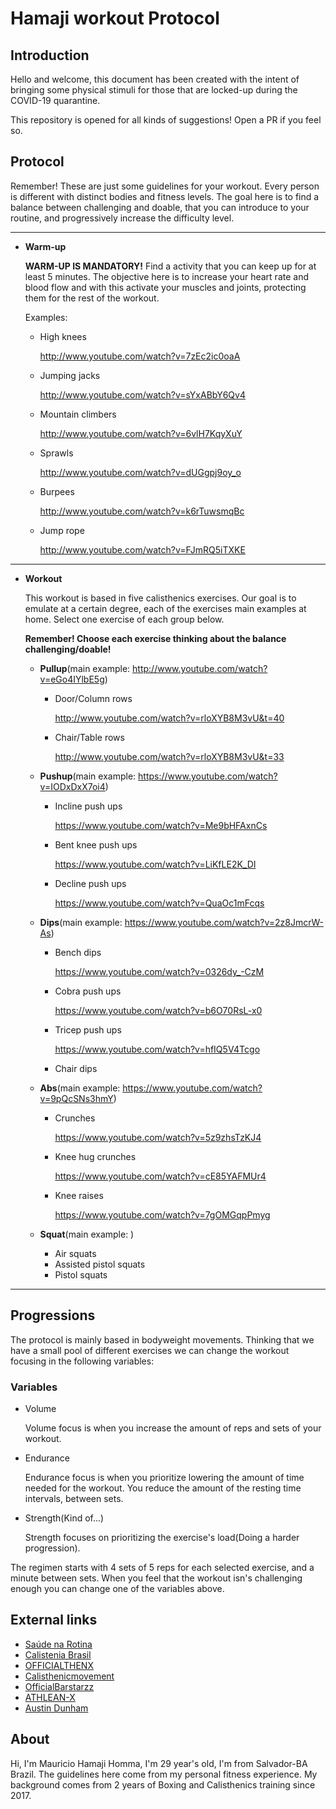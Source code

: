 # Hamaji workout Protocol

## Introduction
Hello and welcome, this  document has been created with the intent of bringing some physical stimuli for those that are locked-up during the COVID-19 quarantine.

This repository is opened for all kinds of suggestions! Open a PR if you feel so. 

## Protocol
Remember! These are just some guidelines for your workout. Every person is different with distinct bodies and fitness levels. The goal here is to find a balance between challenging and doable, that you can introduce to your routine, and progressively increase the difficulty level.

---

* **Warm-up**

  **WARM-UP IS MANDATORY!** Find a activity that you can keep up for at least 5 minutes. The objective here is to increase your heart rate and blood flow and with this activate your muscles and joints, protecting them for the rest of the workout.

  Examples:
  
  * High knees

    http://www.youtube.com/watch?v=7zEc2ic0oaA

  * Jumping jacks
    
    http://www.youtube.com/watch?v=sYxABbY6Qv4

  * Mountain climbers

    http://www.youtube.com/watch?v=6vlH7KqyXuY

  * Sprawls

    http://www.youtube.com/watch?v=dUGgpj9oy_o

  * Burpees

    http://www.youtube.com/watch?v=k6rTuwsmqBc

  * Jump rope

    http://www.youtube.com/watch?v=FJmRQ5iTXKE

---

* **Workout**

  This workout is based in five calisthenics exercises. Our goal is to emulate at a certain degree, each of the exercises main examples at home. Select one exercise of each group below. 
  
  **Remember! Choose each exercise thinking about the balance challenging/doable!**

  * **Pullup**(main example: http://www.youtube.com/watch?v=eGo4IYlbE5g)

    * Door/Column rows

      http://www.youtube.com/watch?v=rloXYB8M3vU&t=40

    * Chair/Table rows

      http://www.youtube.com/watch?v=rloXYB8M3vU&t=33

  * **Pushup**(main example: https://www.youtube.com/watch?v=IODxDxX7oi4)

    * Incline push ups

      https://www.youtube.com/watch?v=Me9bHFAxnCs      

    * Bent knee push ups

      https://www.youtube.com/watch?v=LiKfLE2K_DI

    * Decline push ups

      https://www.youtube.com/watch?v=QuaOc1mFcqs

  * **Dips**(main example: https://www.youtube.com/watch?v=2z8JmcrW-As)

    * Bench dips

      https://www.youtube.com/watch?v=0326dy_-CzM

    * Cobra push ups

      https://www.youtube.com/watch?v=b6O70RsL-x0

    * Tricep push ups

      https://www.youtube.com/watch?v=hfIQ5V4Tcgo

    * Chair dips

  * **Abs**(main example: https://www.youtube.com/watch?v=9pQcSNs3hmY)

    * Crunches

      https://www.youtube.com/watch?v=5z9zhsTzKJ4

    * Knee hug crunches

      https://www.youtube.com/watch?v=cE85YAFMUr4

    * Knee raises

      https://www.youtube.com/watch?v=7gOMGqpPmyg

  * **Squat**(main example: )
    * Air squats
    * Assisted pistol squats
    * Pistol squats

---

## Progressions

The protocol is mainly based in bodyweight movements. Thinking that we have a small pool of different exercises we can change the workout focusing in the following variables:

### Variables

  * Volume

    Volume focus is when you increase the amount of reps and sets of your workout.

  * Endurance

    Endurance focus is when you prioritize lowering the amount of time needed for the workout. You reduce the amount of the resting time intervals, between sets.

  * Strength(Kind of...)
    
    Strength focuses on prioritizing the exercise's load(Doing a harder progression).

The regimen starts with 4 sets of 5 reps for each selected exercise, and a minute between sets. When you feel that the workout isn's challenging enough you can change one of the variables above.

## External links

* [Saúde na Rotina](https://www.youtube.com/user/SaudenaRotina)
* [Calistenia Brasil](https://www.youtube.com/user/calisteniabrasil)
* [OFFICIALTHENX](https://www.youtube.com/user/TheMiamiTrainer)
* [Calisthenicmovement](https://www.youtube.com/user/Calisthenicmovement)
* [OfficialBarstarzz](https://www.youtube.com/user/OfficialBarstarzz)
* [ATHLEAN-X](https://www.youtube.com/user/JDCav24)
* [Austin Dunham](https://www.youtube.com/channel/UCRG_IQW6Yw5JmtTlKz8PBcg)

## About
Hi, I'm Mauricio Hamaji Homma, I'm 29 year's old, I'm from Salvador-BA Brazil. The guidelines here come from my personal fitness experience. My background comes from 2 years of Boxing and Calisthenics training since 2017.